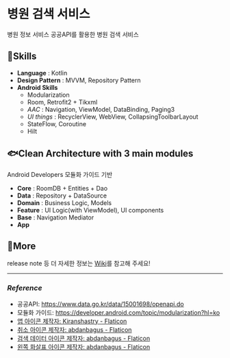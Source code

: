 # 병원 검색 서비스
병원 정보 서비스 공공API를 활용한 병원 검색 서비스

## 🐬Skills
- **Language** : Kotlin
- **Design Pattern** : MVVM, Repository Pattern
- **Android Skills**
    - Modularization
    - Room, Retrofit2 + Tikxml
    - *AAC* : Navigation, ViewModel, DataBinding, Paging3
    - *UI things* : RecyclerView, WebView, CollapsingToolbarLayout
    - StateFlow, Coroutine
    - Hilt

## 🐟Clean Architecture with 3 main modules
Android Developers 모듈화 가이드 기반
- **Core** : RoomDB + Entities + Dao
- **Data** : Repository + DataSource
- **Domain** : Business Logic, Models
- **Feature** : UI Logic(with ViewModel), UI components
- **Base** : Navigation Mediator
- **App**

## 🐳More
release note 등 더 자세한 정보는 [Wiki](https://github.com/urlaubsreif-sumin/hospital-search/wiki)를 참고해 주세요!

* * *
### *Reference*
* 공공API: https://www.data.go.kr/data/15001698/openapi.do
* 모듈화 가이드: https://developer.android.com/topic/modularization?hl=ko
* <a href="https://www.flaticon.com/kr/free-icons/-" title="앱 아이콘">앱 아이콘  제작자: Kiranshastry - Flaticon</a>
* <a href="https://www.flaticon.com/kr/free-icons/" title="취소 아이콘">취소 아이콘  제작자: abdanbagus - Flaticon</a>
* <a href="https://www.flaticon.com/kr/free-icons/-" title="검색 데이터 아이콘">검색 데이터 아이콘  제작자: abdanbagus - Flaticon</a>
* <a href="https://www.flaticon.com/kr/free-icons/-" title="왼쪽 화살표 아이콘">왼쪽 화살표 아이콘  제작자: abdanbagus - Flaticon</a>
